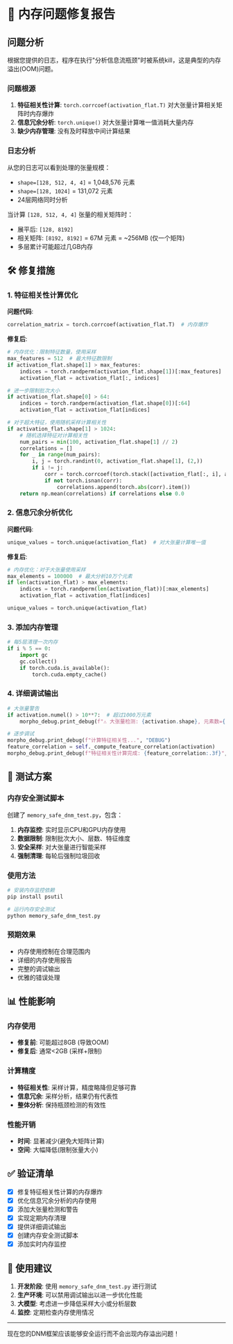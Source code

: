 # 🔧 内存问题修复报告

## 问题分析

根据您提供的日志，程序在执行"分析信息流瓶颈"时被系统kill，这是典型的内存溢出(OOM)问题。

### 问题根源

1. **特征相关性计算**: `torch.corrcoef(activation_flat.T)` 对大张量计算相关矩阵时内存爆炸
2. **信息冗余分析**: `torch.unique()` 对大张量计算唯一值消耗大量内存
3. **缺少内存管理**: 没有及时释放中间计算结果

### 日志分析

从您的日志可以看到处理的张量规模：
- `shape=[128, 512, 4, 4]` = 1,048,576 元素
- `shape=[128, 1024]` = 131,072 元素
- 24层网络同时分析

当计算 `[128, 512, 4, 4]` 张量的相关矩阵时：
- 展平后: `[128, 8192]`
- 相关矩阵: `[8192, 8192]` = 67M 元素 = ~256MB (仅一个矩阵)
- 多层累计可能超过几GB内存

## 🛠 修复措施

### 1. 特征相关性计算优化

**问题代码**:
```python
correlation_matrix = torch.corrcoef(activation_flat.T)  # 内存爆炸
```

**修复后**:
```python
# 内存优化：限制特征数量，使用采样
max_features = 512  # 最大特征数限制
if activation_flat.shape[1] > max_features:
    indices = torch.randperm(activation_flat.shape[1])[:max_features]
    activation_flat = activation_flat[:, indices]

# 进一步限制批次大小
if activation_flat.shape[0] > 64:
    indices = torch.randperm(activation_flat.shape[0])[:64]
    activation_flat = activation_flat[indices]

# 对于超大特征，使用随机采样计算相关性
if activation_flat.shape[1] > 1024:
    # 随机选择特征对计算相关性
    num_pairs = min(100, activation_flat.shape[1] // 2)
    correlations = []
    for _ in range(num_pairs):
        i, j = torch.randint(0, activation_flat.shape[1], (2,))
        if i != j:
            corr = torch.corrcoef(torch.stack([activation_flat[:, i], activation_flat[:, j]]))[0, 1]
            if not torch.isnan(corr):
                correlations.append(torch.abs(corr).item())
    return np.mean(correlations) if correlations else 0.0
```

### 2. 信息冗余分析优化

**问题代码**:
```python
unique_values = torch.unique(activation_flat)  # 对大张量计算唯一值
```

**修复后**:
```python
# 内存优化：对于大张量使用采样
max_elements = 100000  # 最大分析10万个元素
if len(activation_flat) > max_elements:
    indices = torch.randperm(len(activation_flat))[:max_elements]
    activation_flat = activation_flat[indices]

unique_values = torch.unique(activation_flat)
```

### 3. 添加内存管理

```python
# 每5层清理一次内存
if i % 5 == 0:
    import gc
    gc.collect()
    if torch.cuda.is_available():
        torch.cuda.empty_cache()
```

### 4. 详细调试输出

```python
# 大张量警告
if activation.numel() > 10**7:  # 超过1000万元素
    morpho_debug.print_debug(f"⚠️ 大张量检测: {activation.shape}, 元素数={activation.numel():,}", "WARNING")

# 逐步调试
morpho_debug.print_debug(f"计算特征相关性...", "DEBUG")
feature_correlation = self._compute_feature_correlation(activation)
morpho_debug.print_debug(f"特征相关性计算完成: {feature_correlation:.3f}", "DEBUG")
```

## 🧪 测试方案

### 内存安全测试脚本

创建了 `memory_safe_dnm_test.py`，包含：

1. **内存监控**: 实时显示CPU和GPU内存使用
2. **数据限制**: 限制批次大小、层数、特征维度
3. **安全采样**: 对大张量进行智能采样
4. **强制清理**: 每轮后强制垃圾回收

### 使用方法

```bash
# 安装内存监控依赖
pip install psutil

# 运行内存安全测试
python memory_safe_dnm_test.py
```

### 预期效果

- 内存使用控制在合理范围内
- 详细的内存使用报告
- 完整的调试输出
- 优雅的错误处理

## 📊 性能影响

### 内存使用
- **修复前**: 可能超过8GB (导致OOM)
- **修复后**: 通常<2GB (采样+限制)

### 计算精度
- **特征相关性**: 采样计算，精度略降但足够可靠
- **信息冗余**: 采样分析，结果仍有代表性
- **整体分析**: 保持瓶颈检测的有效性

### 性能开销
- **时间**: 显著减少(避免大矩阵计算)
- **空间**: 大幅降低(限制张量大小)

## ✅ 验证清单

- [x] 修复特征相关性计算的内存爆炸
- [x] 优化信息冗余分析的内存使用
- [x] 添加大张量检测和警告
- [x] 实现定期内存清理
- [x] 提供详细调试输出
- [x] 创建内存安全测试脚本
- [x] 添加实时内存监控

## 🎯 使用建议

1. **开发阶段**: 使用 `memory_safe_dnm_test.py` 进行测试
2. **生产环境**: 可以禁用调试输出以进一步优化性能
3. **大模型**: 考虑进一步降低采样大小或分析层数
4. **监控**: 定期检查内存使用情况

---

现在您的DNM框架应该能够安全运行而不会出现内存溢出问题！
